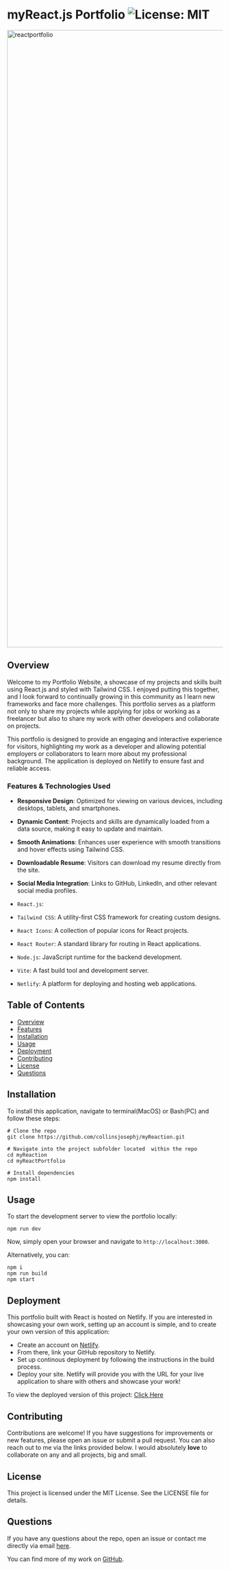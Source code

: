 
# myReact.js Portfolio   ![License: MIT](https://img.shields.io/badge/License-MIT-yellow.svg)

<img width="1439" alt="reactportfolio" src="https://github.com/user-attachments/assets/f348ecc3-2617-4dea-b65c-44f6b8522ce5">

## Overview
Welcome to my Portfolio Website, a showcase of my projects and skills built using React.js and styled with Tailwind CSS. I enjoyed putting this together, and I look forward to continually growing in this community as I learn new frameworks and face more challenges. This portfolio serves as a platform not only to share my projects while applying for jobs or working as a freelancer but also to share my work with other developers and collaborate on projects.

This portfolio is designed to provide an engaging and interactive experience for visitors, highlighting my work as a developer and allowing potential employers or collaborators to learn more about my professional background. The application is deployed on Netlify to ensure fast and reliable access.

### Features & Technologies Used
- **Responsive Design**: Optimized for viewing on various devices, including desktops, tablets, and smartphones.
- **Dynamic Content**: Projects and skills are dynamically loaded from a data source, making it easy to update and maintain.
- **Smooth Animations**: Enhances user experience with smooth transitions and hover effects using Tailwind CSS.
- **Downloadable Resume**: Visitors can download my resume directly from the site.
- **Social Media Integration**: Links to GitHub, LinkedIn, and other relevant social media profiles.

- `React.js`:
- `Tailwind CSS`: A utility-first CSS framework for creating custom designs.
- `React Icons`: A collection of popular icons for React projects.
- `React Router`: A standard library for routing in React applications.
- `Node.js`: JavaScript runtime for the backend development.
- `Vite`: A fast build tool and development server.
- `Netlify`: A platform for deploying and hosting web applications.
  
## Table of Contents

- [Overview](#overview)
- [Features](#features)
- [Installation](#installation)
- [Usage](#usage)
- [Deployment](#deployment)
- [Contributing](#contributing)
- [License](#license)
- [Questions](#questions)

## Installation

To install this application, navigate to terminal(MacOS) or Bash(PC) and follow these steps:

```
# Clone the repo
git clone https://github.com/collinsjosephj/myReaction.git

# Navigate into the project subfolder located  within the repo
cd myReaction
cd myReactPortfolio

# Install dependencies
npm install
```

## Usage 

To start the development server to view the portfolio locally:
```
npm run dev
```
Now, simply open your browser and navigate to `http://localhost:3000`.

Alternatively, you can:
```
npm i
npm run build
npm start
```

## Deployment

This portfolio built with React is hosted on Netlify. If you are interested in showcasing your own work, setting up an account is simple, and to create your own version of this application:
- Create an account on [Netlify](https://www.netlify.com/).
- From there, link your GitHub repository to Netlify.
- Set up continous deployment by following the instructions in the build process.
- Deploy your site. Netlify will provide you with the URL for your live application to share with others and showcase your work!

To view the deployed version of this project: [Click Here]()

## Contributing

Contributions are welcome! If you have suggestions for improvements or new features, please open an issue or submit a pull request. You can also reach out to me via the links provided below. I would absolutely **love** to collaborate on any and all projects, big and small.

## License

This project is licensed under the MIT License. See the LICENSE file for details.

## Questions

If you have any questions about the repo, open an issue or contact me directly via email [here](mailto:collinsjosephj@gmail.com). 

You can find more of my work on [GitHub](https://github.com/collinsjosephj@gmail.com).













